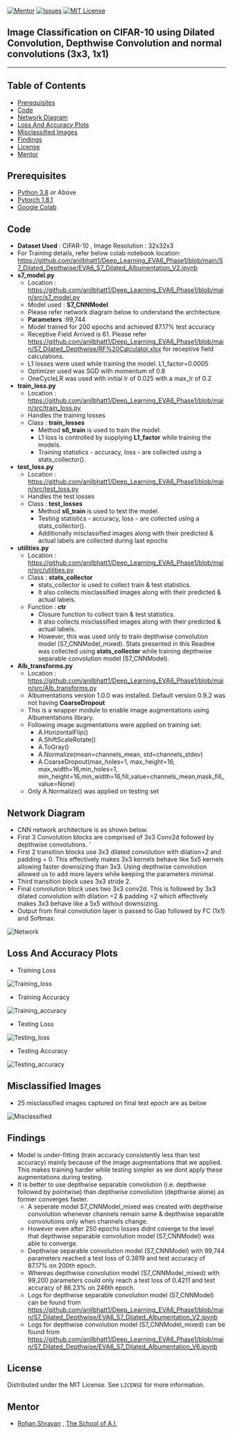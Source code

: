 <!-- PROJECT SHIELDS -->
<!--
*** I'm using markdown "reference style" links for readability.
*** Reference links are enclosed in brackets [ ] instead of parentheses ( ).
*** See the bottom of this document for the declaration of the reference variables
*** for contributors-url, forks-url, etc. This is an optional, concise syntax you may use.
*** https://www.markdownguide.org/basic-syntax/#reference-style-links
-->
[![Mentor][mentor-shield]][mentor-url]
[![Issues][issues-shield]][issues-url]
[![MIT License][license-shield]][license-url]

## Image Classification on CIFAR-10 using Dilated Convolution, Depthwise Convolution and normal convolutions (3x3, 1x1)
________

<!-- TABLE OF CONTENTS -->
## Table of Contents

* [Prerequisites](#prerequisites)
* [Code](#Code)
* [Network Diagram](#Network-Diagram)
* [Loss And Accuracy Plots](#Loss-And-Accuracy-Plots)
* [Misclassified Images](#Misclassified-Images)
* [Findings](#Findings)
* [License](#license)
* [Mentor](#mentor)

## Prerequisites

* [Python 3.8](https://www.python.org/downloads/) or Above
* [Pytorch 1.8.1](https://pytorch.org/)  
* [Google Colab](https://colab.research.google.com/)

<!-- Code -->
## Code
- **Dataset Used** : CIFAR-10 , Image Resolution : 32x32x3
- For Training details, refer below colab notebook location:
https://github.com/anilbhatt1/Deep_Learning_EVA6_Phase1/blob/main/S7_Dilated_Depthwise/EVA6_S7_Dilated_Albumentation_V2.ipynb
- **s7_model.py**
	- Location : https://github.com/anilbhatt1/Deep_Learning_EVA6_Phase1/blob/main/src/s7_model.py
	- Model used : **S7_CNNModel**
	- Please refer network diagram below to understand the architecture.
	- **Parameters** :99,744
	- Model trained for 200 epochs and achieved 87.17% test accuracy
	- Receptive Field Arrived is 61. Please refer https://github.com/anilbhatt1/Deep_Learning_EVA6_Phase1/blob/main/S7_Dilated_Depthwise/RF%20Calculator.xlsx for receptive field calculations.
	- L1 losses were used while training the model. L1_factor=0.0005
	- Optimizer used was SGD with momentum of 0.8
	- OneCycleLR was used with initial lr of 0.025 with a max_lr of 0.2
- **train_loss.py**
	- Location : https://github.com/anilbhatt1/Deep_Learning_EVA6_Phase1/blob/main/src/train_loss.py
	- Handles the training losses
	- Class : **train_losses**
		- Method **s6_train** is used to train the model.
		- L1 loss is controlled by supplying **L1_factor** while training the models.
		- Training statistics - accuracy, loss - are collected using a stats_collector(). 
- **test_loss.py**
	- Location : https://github.com/anilbhatt1/Deep_Learning_EVA6_Phase1/blob/main/src/test_loss.py
	- Handles the test losses
	- Class : **test_losses**
		- Method **s6_train** is used to test the model.
		- Testing statistics - accuracy, loss - are collected using a stats_collector(). 
		- Additionally misclassified images along with their predicted & actual labels are collected during last epochs
- **utilities.py**
	- Location : https://github.com/anilbhatt1/Deep_Learning_EVA6_Phase1/blob/main/src/utilities.py
	- Class : **stats_collector**
		- stats_collector is used to collect train & test statistics.
		- It also collects misclassified images along with their predicted & actual labels.
	- Function : **ctr**
		- Closure function to collect train & test statistics.
		- It also collects misclassified images along with their predicted & actual labels.
		- However, this was used only to train depthwise convolution model (S7_CNNModel_mixed). Stats presented in this Readme was collected using **stats_collector** while training depthwise separable convolution model (S7_CNNModel).
- **Alb_transforms.py**
  - Location : https://github.com/anilbhatt1/Deep_Learning_EVA6_Phase1/blob/main/src/Alb_transforms.py
  - Albumentations version 1.0.0 was installed. Default version 0.9.2 was not having **CoarseDropout**
  - This is a wrapper module to enable image augmentations using Albumentations library.
  - Following image augmentations were applied on training set:
      - A.HorizontalFlip()
      - A.ShiftScaleRotate()
      - A.ToGray()
      - A.Normalize(mean=channels_mean, std=channels_stdev)
      - A.CoarseDropout(max_holes=1, max_height=16, max_width=16,min_holes=1, min_height=16,min_width=16,fill_value=channels_mean,mask_fill_value=None)
  - Only A.Normalize() was applied on testing set

<!-- Network-Diagram -->
## Network Diagram
- CNN network architecture is as shown below.
- First 3 Convolution blocks are comprised of 3x3 Conv2d followed by depthwise convolutions. '
- First 2 transition blocks use 3x3 dilated convolution with dilation=2 and padding = 0. This effectively makes 3x3 kernels behave like 5x5 kernels allowing faster downsizing than 3x3. Using depthwise convolution allowed us to add more layers while keeping the parameters minimal.
- Third transition block uses 3x3 stride 2.
- Final convolution block uses two 3x3 conv2d. This is followed by 3x3 dilated convolution with dilation =2 & padding =2 which effectively makes 3x3 behave like a 5x5 without downsizing.
- Output from final convolution layer is passed to Gap followed by FC (1x1) and Softmax.

![Network](https://github.com/anilbhatt1/Deep_Learning_EVA6_Phase1/blob/main/S7_Dilated_Depthwise/Network%20Diag.jpg)

<!-- Loss-And-Accuracy-Plots -->
## Loss And Accuracy Plots
- Training Loss

![Training_loss](https://github.com/anilbhatt1/Deep_Learning_EVA6_Phase1/blob/main/S7_Dilated_Depthwise/Train_Losses.png)

- Training Accuracy

![Training_accuracy](https://github.com/anilbhatt1/Deep_Learning_EVA6_Phase1/blob/main/S7_Dilated_Depthwise/Train_Accuracy.png)

- Testing Loss

![Testing_loss](https://github.com/anilbhatt1/Deep_Learning_EVA6_Phase1/blob/main/S7_Dilated_Depthwise/Test_Losses.png)

- Testing Accuracy

![Testing_accuracy](https://github.com/anilbhatt1/Deep_Learning_EVA6_Phase1/blob/main/S7_Dilated_Depthwise/Test_Accuracy.png)

<!-- Misclassified-Images -->
## Misclassified Images
- 25 misclassified images captured on final test epoch are as below

![Misclassified](https://github.com/anilbhatt1/Deep_Learning_EVA6_Phase1/blob/main/S7_Dilated_Depthwise/Misclassified_Imgs.png)

<!-- Findings -->
## Findings
- Model is under-fitting (train accuracy consistently less than test accuracy) mainly because of the image augmentations that we applied. This makes training harder while testing simpler as we dont apply these augmentations during testing.
- It is better to use depthwise separable convolution (i.e. depthwise followed by pointwise) than depthwise convolution (depthwise alone) as former converges faster. 
	- A seperate model S7_CNNModel_mixed was created with depthwise convolution whenever channels remain same & depthwise separable convolutions only when channels change.
	- However even after 250 epochs losses didnt coverge to the level that depthwise separable convolution model (S7_CNNModel) was able to converge.
	- Depthwise separable convolution model (S7_CNNModel) with 99,744 parameters reached a test loss of 0.3819 and test accuracy of 87.17% on 200th epoch.
	- Whereas depthwise convolution model (S7_CNNModel_mixed) with 99,200 parameters could only reach a test loss of 0.4211 and test accuracy of 86.23% on 246th epoch.
	- Logs for depthwise separable convolution model (S7_CNNModel) can be found from https://github.com/anilbhatt1/Deep_Learning_EVA6_Phase1/blob/main/S7_Dilated_Depthwise/EVA6_S7_Dilated_Albumentation_V2.ipynb
	- Logs for depthwise convolution model (S7_CNNModel_mixed) can be found from https://github.com/anilbhatt1/Deep_Learning_EVA6_Phase1/blob/main/S7_Dilated_Depthwise/EVA6_S7_Dilated_Albumentation_V6.ipynb

<!-- LICENSE -->
## License

Distributed under the MIT License. See `LICENSE` for more information.

<!-- MENTOR -->
## Mentor

* [Rohan Shravan](https://www.linkedin.com/in/rohanshravan/) , [The School of A.I.](https://theschoolof.ai/)

<!-- MARKDOWN LINKS & IMAGES -->
<!-- https://www.markdownguide.org/basic-syntax/#reference-style-links -->
[mentor-shield]: https://img.shields.io/badge/Mentor-mentor-yellowgreen
[mentor-url]: https://www.linkedin.com/in/rohanshravan/
[forks-shield]: https://img.shields.io/github/forks/othneildrew/Best-README-Template.svg?style=flat-square
[forks-url]: https://github.com/othneildrew/Best-README-Template/network/members
[stars-shield]: https://img.shields.io/github/stars/othneildrew/Best-README-Template.svg?style=flat-square
[stars-url]: https://github.com/othneildrew/Best-README-Template/stargazers
[issues-shield]: https://img.shields.io/github/issues/othneildrew/Best-README-Template.svg?style=flat-square
[issues-url]: https://github.com/othneildrew/Best-README-Template/issues
[license-shield]: https://img.shields.io/github/license/othneildrew/Best-README-Template.svg?style=flat-square
[license-url]: https://github.com/anilbhatt1/Deep_Learning_EVA4_Phase2/blob/master/LICENSE.txt
[linkedin-shield]: https://img.shields.io/badge/-LinkedIn-black.svg?style=flat-square&logo=linkedin&colorB=555




